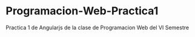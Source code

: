 # Programacion-Web-Practica1
Practica 1 de Angularjs de la clase de Programacion Web del VI Semestre
